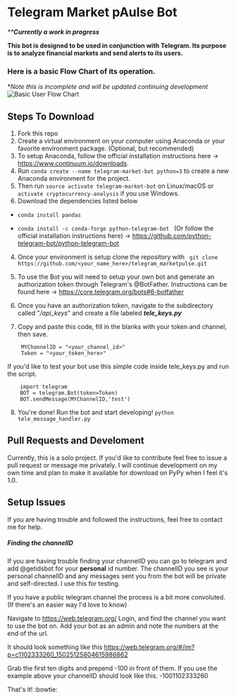 # Telegram Market pAulse Bot
_****Currently a work in progress**_

**This bot is designed to be used in conjunction with Telegram. Its purpose is to analyze financial markets and send alerts to its users.**

### Here is a basic Flow Chart of its operation.
*_Note this is incomplete and will be updated continuing development_
![Basic User Flow Chart](/FlowChart_v0.01/UI.png)


## Steps To Download
1. Fork this repo
2. Create a virtual environment on your computer using Anaconda or your favorite environment package. (Optional, but recommended)
  1. To setup Anaconda, follow the official installation instructions here -> https://www.continuum.io/downloads.
  2. Run ```conda create --name telegram-market-bot python=3``` to create a new Anaconda environment for the project.
  3. Then run ```source activate telegram-market-bot``` on Linux/macOS or ```activate cryptocurrency-analysis``` if you use Windows.
3. Download the dependencies listed below


* ```conda install pandas ```

* ```conda install -c conda-forge python-telegram-bot ```
(Or follow the official installation instructions here) -> https://github.com/python-telegram-bot/python-telegram-bot


4. Once your environment is setup clone the repository with
``` git clone https://github.com/<your_name_here>/telegram_marketpulse.git```
5. To use the Bot you will need to setup your own bot and generate an authorization token through Telegram's @BotFather. Instructions can be found here -> https://core.telegram.org/bots#6-botfather
6. Once you have an authorization token, navigate to the subdirectory called "*/api_keys*" and create a file labeled ***tele_keys.py***
7. Copy and paste this code, fill in the blanks with your token and channel, then save.

        MYChannelID = "<your_channel_id>"
        Token = "<your_token_here>"
If you'd like to test your bot use this simple code inside tele_keys.py and run the script.

        import telegram
        BOT = telegram.Bot(token=Token)
        BOT.sendMessage(MYChannelID,'test')

8. You're done! Run the bot and start developing! ```python tele_message_handler.py```

## Pull Requests and Develoment
Currently, this is a solo project. If you'd like to contribute feel free to issue a pull request or message me privately. I will continue development on my own time and plan to make it available for download on PyPy when I feel it's 1.0.


## Setup Issues
If you are having trouble and followed the instructions, feel free to contact me for help.

##### Finding the channelID

If you are having trouble finding your channelID you can go to telegram and add @getidsbot for your **personal** id number.
The channelID you see is your personal channelID and any messages sent you from the bot will be private and self-directed. I use this for testing.

If you have a public telegram channel the process is a bit more convoluted.(If there's an easier way I'd love to know)

Navigate to https://web.telegram.org/ Login, and find the channel you want to use the bot on. Add your bot as an admin and note the numbers at the end of the url.

It should look something like this https://web.telegram.org/#/im?p=c1102333260_15025125804615986862

Grab the first ten digits and prepend -100 in front of them. If you use the example above your channelID should look like this.
-1001102333260

That's it! :bowtie:
